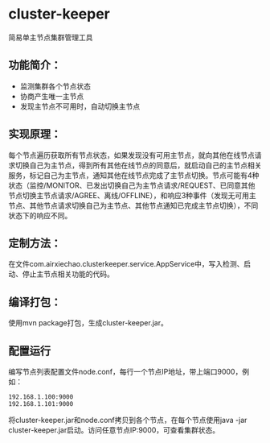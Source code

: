 # cluster-keeper
简易单主节点集群管理工具

## 功能简介：
- 监测集群各个节点状态
- 协商产生唯一主节点
- 发现主节点不可用时，自动切换主节点

## 实现原理：
每个节点遍历获取所有节点状态，如果发现没有可用主节点，就向其他在线节点请求切换自己为主节点，得到所有其他在线节点的同意后，就启动自己的主节点相关服务，标记自己为主节点，通知其他在线节点完成了主节点切换。节点可能有4种状态（监控/MONITOR、已发出切换自己为主节点请求/REQUEST、已同意其他节点切换主节点请求/AGREE、离线/OFFLINE），和响应3种事件（发现无可用主节点、其他节点请求切换自己为主节点、其他节点通知已完成主节点切换），不同状态下的响应不同。

## 定制方法：
在文件com.airxiechao.clusterkeeper.service.AppService中，写入检测、启动、停止主节点相关功能的代码。

## 编译打包：
使用mvn package打包，生成cluster-keeper.jar。

## 配置运行
编写节点列表配置文件node.conf，每行一个节点IP地址，带上端口9000，例如：
```
192.168.1.100:9000
192.168.1.101:9000
```
将cluster-keeper.jar和node.conf拷贝到各个节点，在每个节点使用java -jar cluster-keeper.jar启动。访问任意节点IP:9000，可查看集群状态。
